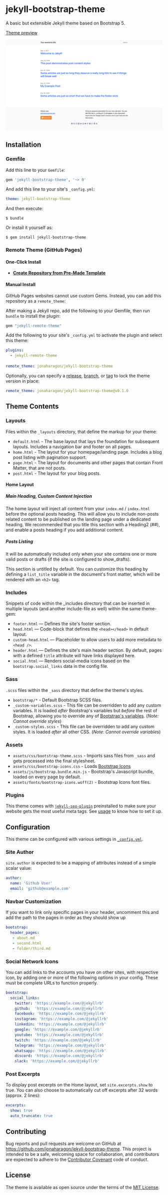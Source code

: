 # jekyll-bootstrap-theme

A basic but extensible Jekyll theme based on Bootstrap 5.

[Theme preview](https://jonaharagon.github.io/jekyll-bootstrap-theme/)

![Bootstrap theme preview](/screenshot.png)

## Installation

### Gemfile

Add this line to your `Gemfile`:

```ruby
gem 'jekyll-bootstrap-theme', '~> 0'
```

And add this line to your site's `_config.yml`:

```yaml
theme: jekyll-bootstrap-theme
```

And then execute:

    $ bundle

Or install it yourself as:

    $ gem install jekyll-bootstrap-theme

### Remote Theme (GitHub Pages)

#### One-Click Install

- **[Create Repository from Pre-Made Template](https://github.com/jonaharagon/jekyll-bootstrap-template/generate)**

#### Manual Install

GitHub Pages websites cannot use custom Gems. Instead, you can add this repository as a `remote_theme`:

After making a Jekyll repo, add the following to your Gemfile, then run `bundle` to install the plugin:

```ruby
gem "jekyll-remote-theme"
```

Add the following to your site's `_config.yml` to activate the plugin and select this theme:

```yaml
plugins:
  - jekyll-remote-theme

remote_theme: jonaharagon/jekyll-bootstrap-theme
```

Optionally, you can specify a [release](https://github.com/jonaharagon/jekyll-bootstrap-theme/releases), [branch](https://github.com/jonaharagon/jekyll-bootstrap-theme/branches), or [tag](https://github.com/jonaharagon/jekyll-bootstrap-theme/tags) to lock the theme version in place:

```yaml
remote_theme: jonaharagon/jekyll-bootstrap-theme@v0.1.0
```

## Theme Contents

### Layouts

Files within the `_layouts` directory, that define the markup for your theme:

 - `default.html` - The base layout that lays the foundation for subsequent layouts. Includes a navigation bar and footer on all pages.
 - `home.html` - The layout for your homepage/landing page. Includes a blog post listing with pagination support.
 - `page.html` - The layout for documents and other pages that contain Front Matter, that are not posts.
 - `post.html` - The layout for your blog posts.

#### Home Layout

##### Main Heading, Custom Content Injection

The home layout will inject all content from your `index.md` / `index.html` before the optional posts heading. This will allow you to include non-posts related content to be published on the landing page under a dedicated heading. We recommended that you title this section with a Heading2 (##), and enable a posts heading if you add additional content.

##### Posts Listing

It will be automatically included only when your site contains one or more valid posts or drafts (if the site is configured to show_drafts).

This section is untitled by default. You can customize this heading by defining a `list_title` variable in the document's front matter, which will be rendered with an `<h2>` tag.

### Includes

Snippets of code within the _includes directory that can be inserted in multiple layouts (and another include-file as well) within the same theme-gem:

 - `footer.html` — Defines the site's footer section.
 - `head.html` — Code-block that defines the `<head></head>` in default layout.
 - `custom-head.html` — Placeholder to allow users to add more metadata to `<head />`.
 - `header.html` — Defines the site's main header section. By default, pages with a defined `title` attribute will have links displayed here.
 - `social.html` — Renders social-media icons based on the `bootstrap.social_links` data in the config file.

### Sass

`.scss` files within the `_sass` directory that define the theme's styles.

 - `bootstrap/*` - Default Bootstrap SCSS files.
 - `_custom-variables.scss` - This file can be overridden to add any custom variables. It is loaded *after* Bootstrap's variables but *before* the rest of Bootstrap, allowing you to override any of [Bootstrap's variables](https://github.com/twbs/bootstrap/blob/main/scss/_variables.scss). (*Note: Cannot override styles*)
 - `_custom-styles.scss` - This file can be overridden to add any custom styles. It is loaded *after* all other CSS. (*Note: Cannot override variables*)

### Assets

 - `assets/css/bootstrap-theme.scss` - Imports sass files from `_sass` and gets processed into the final stylesheet.
 - `assets/css/bootstrap-icons.css` - Loads [Bootstrap Icons](https://icons.getbootstrap.com)
 - `assets/js/bootstrap.bundle.min.js` - Bootstrap's Javascript bundle, loaded on every page by default.
 - `assets/fonts/bootstrap-icons.woff(2)` - Bootstrap Icons font files.

### Plugins

This theme comes with [`jekyll-seo-plugin`](https://github.com/jekyll/jekyll-seo-tag) preinstalled to make sure your website gets the most useful meta tags. See [usage](https://github.com/jekyll/jekyll-seo-tag#usage) to know how to set it up.

## Configuration

This theme can be configured with various settings in [`_config.yml`](/_config.yml).

### Site Author

`site.author` is expected to be a mapping of attributes instead of a simple scalar value:

```yaml
author:
  name: 'Github User'
  email: 'github@example.com'
```

### Navbar Customization

If you want to link only specific pages in your header, uncomment this and add the path to the pages in order as they should show up

```yaml
bootstrap:
  header_pages:
   - about.md
   - second.html
   - folder/third.md
```

### Social Network Icons

You can add links to the accounts you have on other sites, with respective icon, by adding one or more of the following options in your config. These must be complete URLs to function properly.

```yaml
bootstrap:
  social_links:
    twitter: 'https://example.com/@jekyllrb'
    github:  'https://example.com/@jekyllrb'
    facebook: 'https://example.com/@jekyllrb'
    instagram: 'https://example.com/@jekyllrb'
    linkedin: 'https://example.com/@jekyllrb'
    google: 'https://example.com/@jekyllrb'
    youtube: 'https://example.com/@jekyllrb'
    twitch: 'https://example.com/@jekyllrb'
    telegram: 'https://example.com/@jekyllrb'
    whatsapp: 'https://example.com/@jekyllrb'
    discord: 'https://example.com/@jekyllrb'
    slack: 'https://example.com/@jekyllrb'
```

### Post Excerpts

To display post excerpts on the Home layout, set `site.excerpts.show` to true. You can also choose to automatically cut off excerpts after 32 words (approx. 2 lines):

```yaml
excerpts:
  show: true
  auto_truncate: true
```

## Contributing

Bug reports and pull requests are welcome on GitHub at https://github.com/jonaharagon/jekyll-bootstrap-theme. This project is intended to be a safe, welcoming space for collaboration, and contributors are expected to adhere to the [Contributor Covenant](http://contributor-covenant.org) code of conduct.

## License

The theme is available as open source under the terms of the [MIT License](https://opensource.org/licenses/MIT).
